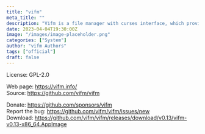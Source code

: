 ```yaml
---
title: "vifm"
meta_title: ""
description: "Vifm is a file manager with curses interface, which provides Vim-like environment for managing objects within file systems, extended with some useful ideas from mutt"
date: 2023-04-04T19:30:00Z
image: "/images/image-placeholder.png"
categories: ["System"]
author: "vifm Authors"
tags: ["official"]
draft: false
---
```


License: GPL-2.0

Web page: https://vifm.info/  
Source: https://github.com/vifm/vifm

Donate: https://github.com/sponsors/vifm  
Report the bug: https://github.com/vifm/vifm/issues/new  
Download: https://github.com/vifm/vifm/releases/download/v0.13/vifm-v0.13-x86_64.AppImage
